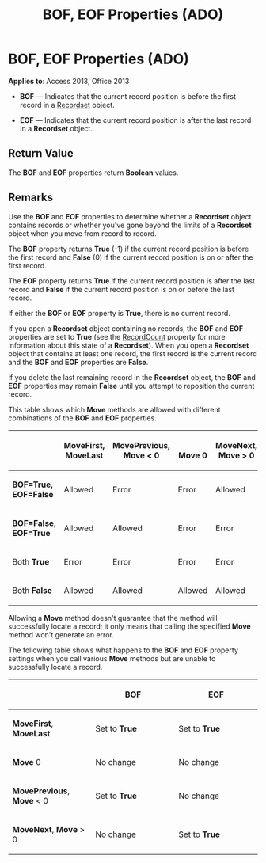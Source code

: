 ﻿---
title: BOF, EOF Properties (ADO)
TOCTitle: BOF, EOF Properties (ADO)
ms:assetid: f797e140-5572-1a4d-9afc-285f6a3868a8
ms:mtpsurl: https://msdn.microsoft.com/library/JJ250260(v=office.15)
ms:contentKeyID: 48548768
ms.date: 09/18/2015
mtps_version: v=office.15
---

# BOF, EOF Properties (ADO)


**Applies to**: Access 2013, Office 2013

  - **BOF** — Indicates that the current record position is before the first record in a [Recordset](recordset-object-ado.md) object.

  - **EOF** — Indicates that the current record position is after the last record in a **Recordset** object.

## Return Value

The **BOF** and **EOF** properties return **Boolean** values.

## Remarks

Use the **BOF** and **EOF** properties to determine whether a **Recordset** object contains records or whether you've gone beyond the limits of a **Recordset** object when you move from record to record.

The **BOF** property returns **True** (-1) if the current record position is before the first record and **False** (0) if the current record position is on or after the first record.

The **EOF** property returns **True** if the current record position is after the last record and **False** if the current record position is on or before the last record.

If either the **BOF** or **EOF** property is **True**, there is no current record.

If you open a **Recordset** object containing no records, the **BOF** and **EOF** properties are set to **True** (see the [RecordCount](recordcount-property-ado.md) property for more information about this state of a **Recordset**). When you open a **Recordset** object that contains at least one record, the first record is the current record and the **BOF** and **EOF** properties are **False**.

If you delete the last remaining record in the **Recordset** object, the **BOF** and **EOF** properties may remain **False** until you attempt to reposition the current record.

This table shows which **Move** methods are allowed with different combinations of the **BOF** and **EOF** properties.

<table>
<colgroup>
<col style="width: 20%" />
<col style="width: 20%" />
<col style="width: 20%" />
<col style="width: 20%" />
<col style="width: 20%" />
</colgroup>
<thead>
<tr class="header">
<th><p></p></th>
<th><p>MoveFirst,<br />
MoveLast</p></th>
<th><p>MovePrevious,<br />
Move &lt; 0</p></th>
<th><p><br />
Move 0</p></th>
<th><p>MoveNext,<br />
Move &gt; 0</p></th>
</tr>
</thead>
<tbody>
<tr class="odd">
<td><p><strong>BOF=True,</strong><br />
<strong>EOF=False</strong></p></td>
<td><p>Allowed</p></td>
<td><p>Error</p></td>
<td><p>Error</p></td>
<td><p>Allowed</p></td>
</tr>
<tr class="even">
<td><p><strong>BOF=False,</strong><br />
<strong>EOF=True</strong></p></td>
<td><p>Allowed</p></td>
<td><p>Allowed</p></td>
<td><p>Error</p></td>
<td><p>Error</p></td>
</tr>
<tr class="odd">
<td><p>Both <strong>True</strong></p></td>
<td><p>Error</p></td>
<td><p>Error</p></td>
<td><p>Error</p></td>
<td><p>Error</p></td>
</tr>
<tr class="even">
<td><p>Both <strong>False</strong></p></td>
<td><p>Allowed</p></td>
<td><p>Allowed</p></td>
<td><p>Allowed</p></td>
<td><p>Allowed</p></td>
</tr>
</tbody>
</table>


Allowing a **Move** method doesn't guarantee that the method will successfully locate a record; it only means that calling the specified **Move** method won't generate an error.

The following table shows what happens to the **BOF** and **EOF** property settings when you call various **Move** methods but are unable to successfully locate a record.

<table>
<colgroup>
<col style="width: 33%" />
<col style="width: 33%" />
<col style="width: 33%" />
</colgroup>
<thead>
<tr class="header">
<th><p></p></th>
<th><p>BOF</p></th>
<th><p>EOF</p></th>
</tr>
</thead>
<tbody>
<tr class="odd">
<td><p><strong>MoveFirst</strong>, <strong>MoveLast</strong></p></td>
<td><p>Set to <strong>True</strong></p></td>
<td><p>Set to <strong>True</strong></p></td>
</tr>
<tr class="even">
<td><p><strong>Move</strong> 0</p></td>
<td><p>No change</p></td>
<td><p>No change</p></td>
</tr>
<tr class="odd">
<td><p><strong>MovePrevious</strong>, <strong>Move</strong> &lt; 0</p></td>
<td><p>Set to <strong>True</strong></p></td>
<td><p>No change</p></td>
</tr>
<tr class="even">
<td><p><strong>MoveNext</strong>, <strong>Move</strong> &gt; 0</p></td>
<td><p>No change</p></td>
<td><p>Set to <strong>True</strong></p></td>
</tr>
</tbody>
</table>

